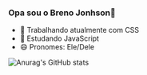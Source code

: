 ### Opa sou o Breno Jonhson👋

- 🔭 Trabalhando atualmente com CSS
- 🌱 Estudando JavaScript
- 😄 Pronomes: Ele/Dele

![Anurag's GitHub stats](https://github-readme-stats.vercel.app/api?username=BrenoJonhson&show_icons=true&theme=radical)
